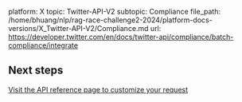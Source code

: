 platform: X
topic: Twitter-API-V2
subtopic: Compliance
file_path: /home/bhuang/nlp/rag-race-challenge2-2024/platform-docs-versions/X_Twitter-API-V2/Compliance.md
url: https://developer.twitter.com/en/docs/twitter-api/compliance/batch-compliance/integrate

## Next steps

[Visit the API reference page to customize your request](https://developer.twitter.com/en/docs/twitter-api/compliance/batch-compliance/api-reference "Visit the API reference page to customize your request")